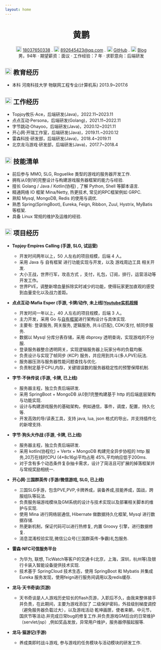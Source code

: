 ```yaml
---
layout: home
---
```



<center>
    <h1>黄鹏</h1>
    <div>
        <span>
            <img src="../../image/assets/phone-solid.svg" width="18px">
            <a href="tel:18037650338">18037650338</a>
        </span>
      .
        <span>
            <img src="../../image/assets/envelope-solid.svg" width="18px">
            <a href="mailto:892645423@qq.com">892645423@qq.com</a>
        </span>
      .
        <span>
            <img src="../../image/assets/github-brands.svg" width="18px">
            <a href="https://github.com/viakiba">GitHub</a>
        </span>
      . 
        <span>
            <img src="../../image/assets/rss-solid.svg" width="18px">
            <a href="https://blog.viakiba.cn/">Blog</a>
        </span>
    </div>
    <div>
        <span>
          男，94年
        </span>
        ·
        <span>
          期望薪资：面议
        </span>
        ·
        <span>
          工作经验：7 年
        </span>
        ·
        <span>
          求职意向：后端研发
        </span>
    </div>
</center>

## <img src="../../image/assets/graduation-cap-solid.svg" width="22px"> 教育经历

- 本科 河南科技大学 物联网工程专业(计算机系) 2013.9~2017.6

## <img src="../../image/assets/briefcase-solid.svg" width="22px"> 工作经历

- Topjoy攸乐·Ace，后端研发(Java)，2022.11~2023.11
- 点点互动·Persona，后端研发(Golang)，2021.11~2022.11
- 字节跳动·Ohayoo，后端研发(Java)，2020.12~2021.11
- 开心网·开瑞工作室，后端研发(Java)，2019.11.~2020.12
- 雷森科技·研发部，后端研发(Java)，2018.4~2019.11
- 北京龙马游戏·研发部，后端研发(Java)，2017.7~2018.4

## <img src="../../image/assets/tools-solid.svg" width="22px"> 技能清单

- 前后参与 MMO, SLG, Roguelike 类型的游戏的服务器开发工作.
- 拥有从0到1的完整设计与构建游戏服务器框架的能力与经验.
- 擅长 Golang / Java / Kotlin(协程) , 了解 Python, Shell 等脚本语言.
- 精通网络 IO 框架 Mina/Netty, 热更技术, 常见的RPC框架例如 GRPC.
- 熟知 Mysql, MongoDB, Redis 的使用与调优.
- 熟悉 Spring(SpringBoot), Eureka, Feign, Ribbon, Zuul, Hystrix, MyBatis 等框架.
- 具备 Linux 常规的维护及运维的经验.

## <img src="../../image/assets/project-diagram-solid.svg" width="22px"> 项目经历

- **Topjoy·Empires Calling (手游, SLG, 试运营)**
    * 开发时间两年以上，50 人左右的项目规模，后端 4 人。
    * 采用 Java 与 自有框架 进行功能实现与开发，以及 游戏周边工具 相关开发.
    * 大小王战，世界行军，攻击方式 ，支付，礼包，订阅，排行，运营活动等开发工作。
    * 世界PVE，调整新增血量拆除实时减少的功能，使得玩家更加直观的感受到血量变化以及战力差距。
    

- **点点互动·Mafia Esper (手游, 卡牌/动作, 未上线)[Youtube实机视频](https://www.youtube.com/watch?v=IZ2gpIIh2n0)**
    * 开发时间一年以上，40 人左右的项目规模，后端 3 人。
    * 主力开发，采用 Go 与[自有框架](https://github.com/sandwich-go)进行架构设计与具体实现.
    * 主要有: 登录服务, 网关服务, 逻辑服务, 共斗(匹配), CDK/支付, 帧同步服务.
    * 数据以 Mysql 分库分表存储，采用 dbproxy 透明查询，实现游戏的不分服.
    * 登录服务器整合透明网关，实现逻辑服务器上玩家分布的负载均衡.
    * 负责设计与实现了帧同步 (KCP) 服务，并应用到共斗(多人PVE)玩法.
    * 服务器压测与服务器性能问题查找与优化.
    * 负责制定基于CPU,内存，关键错误数的服务器稳定性的预警保障机制.
    
- **字节·不休传说 (手游, 卡牌, 已上线)**

    * 服务器主程，独立负责后端研发.
    * 采用 SpringBoot + MongoDB 从0到1完整构建基于 http 的后端底层架构与功能实现.
    * 设计与构建游戏服务的基础架构，例如通信，事件，调度，配置，持久化等.
    * 开发高效的导/读表工具，支持 java, lua, json 格式的导出，并支持插件化的新增支持.
  
- **字节·狗头大作战 (手游, 卡牌, 已上线)**    
  
    * 服务器主程，独立负责后端研发.
    * 采用 kotlin(协程化) + Vertx + MongoDB 构建完全异步协程的 http 服务,20万在线时CPU (4*8c16g)平均占用 45%,平均响应低于200ms.
    * 对于含有多个动态条件复杂抽卡需求，设计了简洁且可扩展的掉落框架并与常规奖励相统一.

- **开心网·三国群英传 (手游/微信游戏, SLG, 已上线)**

    * 三国SLG手游，包含PVE,PVP,卡牌养成，装备养成,技能养成，国战，跨服组队等玩法.
    * 负责服务端游戏模块及GM系统的设计与技术实现以及部署相关脚本的维护与实现.
    * 使用 Mina 进行网络层通信, Hibernate 做数据持久化框架, Mysql 进行数据存储.
    * 热更新机制，保证代码可以进行热修复, 内置 Groovy 引擎，进行数据修复.
    * 消息混淆校验实现,微信公众号(三国群英传-争霸)礼包服务.
  
- **雷森·NFC可信服务平台** 

    * 为华为, 联想, TicWatch等客户的交通卡(北京，上海，深圳，杭州等)及银行卡装入智能设备提供技术实现.
    * 技术基于 SpringCloud 技术生态，使用 SpringBoot 和 Mybatis 并集成 Eureka 服务发现，使用feign进行服务间调用以及redis缓存.

- **龙马·天书奇谈(页游)**
  
  * 天书奇谈是人人游戏历史较长的flash页游，入职后不久，由我来整体接手并负责，在此期间，主要为游戏添加了 二级保护密码，外挂级别梯度调控（避免服务器负载过大），以及游戏活动 乾坤画匣，使者来朝，中元节，国庆节等活动.并完成日常bug的修复工作.并负责游戏GM后台的日常维护（servlet/jsp）,例如奖品发放，异常用户维护，服务器停服起服等.

- **龙马·猫游记(手游)**

  * 养成类即时战斗游戏, 参与游戏的任务模块与活动模块的研发工作.